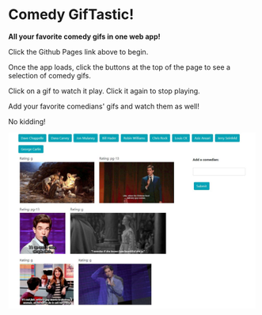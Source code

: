 # Comedy GifTastic!

**All your favorite comedy gifs in one web app!**

Click the Github Pages link above to begin.

Once the app loads, click the buttons at the top of the page to see a selection of comedy gifs. 

Click on a gif to watch it play. Click it again to stop playing.

Add your favorite comedians' gifs and watch them as well!

No kidding!

<img src="assets/images/screenshot.JPG" alt="alt text" width="500">
